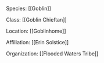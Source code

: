 Species: [[Goblin]]

Class: [[Goblin Chieftan]]

Location: [[Goblinhome]]

Affiliation: [[Erin Solstice]]

Organization: [[Flooded Waters Tribe]]
